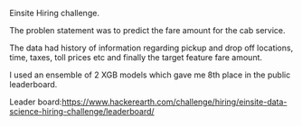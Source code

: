 Einsite Hiring challenge. 

The problen statement was to predict the fare amount for the cab service.

The data had history of information regarding pickup and drop off locations, time, taxes, toll prices etc and finally the target feature 
fare amount.

I used an ensemble of 2 XGB models which gave me 8th place in the public leaderboard. 

Leader board:https://www.hackerearth.com/challenge/hiring/einsite-data-science-hiring-challenge/leaderboard/
